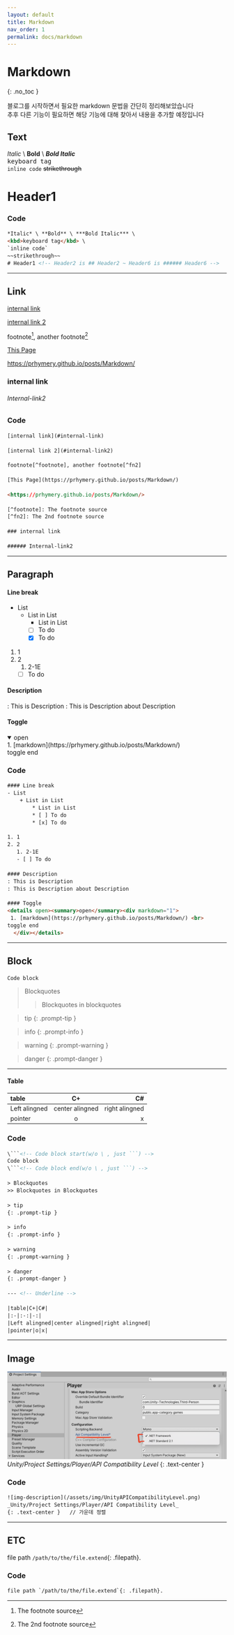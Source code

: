 ```yaml
---
layout: default
title: Markdown
nav_order: 1
permalink: docs/markdown
---
```


# Markdown
{: .no_toc }

블로그를 시작하면서 필요한 markdown 문법을 간단히 정리해보았습니다<br>
추후 다른 기능이 필요하면 해당 기능에 대해 찾아서 내용을 추가할 예정입니다

## Text

*Italic* \ **Bold** \ ***Bold Italic*** \
<kbd>keyboard tag</kbd> \
`inline code`
~~strikethrough~~
# Header1


### Code

```html
*Italic* \ **Bold** \ ***Bold Italic*** \
<kbd>keyboard tag</kbd> \
`inline code`
~~strikethrough~~
# Header1 <!-- Header2 is ## Header2 ~ Header6 is ###### Header6 -->
```

---

## Link

[internal link](#internal-link)

[internal link 2](#internal-link2)

footnote[^footnote], another footnote[^fn2]

[This Page](https://prhymery.github.io/posts/Markdown/)

<https://prhymery.github.io/posts/Markdown/>

[^footnote]: The footnote source
[^fn2]: The 2nd footnote source

### internal link

###### Internal-link2

### Code

```html
[internal link](#internal-link)

[internal link 2](#internal-link2)

footnote[^footnote], another footnote[^fn2]

[This Page](https://prhymery.github.io/posts/Markdown/)

<https://prhymery.github.io/posts/Markdown/>

[^footnote]: The footnote source
[^fn2]: The 2nd footnote source

### internal link

###### Internal-link2

```

---

## Paragraph

#### Line break

- List
    + List in List
        * List in List
        * [ ] To do
        * [x] To do

1. 1
2. 2
   1. 2-1E
   - [ ] To do

#### Description

: This is Description
: This is Description about Description

#### Toggle

<details open><summary>open</summary><div markdown="1">
 1. [markdown](https://prhymery.github.io/posts/Markdown/) <br>
toggle end
  </div></details>

### Code

```html
#### Line break
- List
    + List in List
        * List in List
        * [ ] To do
        * [x] To do

1. 1
2. 2
   1. 2-1E
   - [ ] To do

#### Description
: This is Description
: This is Description about Description

#### Toggle
<details open><summary>open</summary><div markdown="1">
 1. [markdown](https://prhymery.github.io/posts/Markdown/) <br>
toggle end
  </div></details>
```

---

## Block

```
Code block
```
> Blockquotes
>> Blockquotes in blockquotes

> tip
{: .prompt-tip }

> info
{: .prompt-info }

> warning
{: .prompt-warning }

> danger
{: .prompt-danger }

---

#### Table

|table|C+|C#|
|:-|:-:|-:|
|Left alingned|center alingned|right alingned|
|pointer|o|x|

### Code

```html
\```<!-- Code block start(w/o \ , just ```) -->
Code block
\```<!-- Code block end(w/o \ , just ```) -->

> Blockquotes
>> Blockquotes in Blockquotes

> tip
{: .prompt-tip }

> info
{: .prompt-info }

> warning
{: .prompt-warning }

> danger
{: .prompt-danger }

--- <!-- Underline -->

|table|C+|C#|
|:-|:-:|-:|
|Left alingned|center alingned|right alingned|
|pointer|o|x|
```

---

## Image

![img-description](/assets/images/DotNET/UnityAPICompatibilityLevel.png)
_Unity/Project Settings/Player/API Compatibility Level_
{: .text-center }

### Code

```html
![img-description](/assets/img/UnityAPICompatibilityLevel.png)
_Unity/Project Settings/Player/API Compatibility Level_
{: .text-center }   // 가운데 정렬
```

---

## ETC

file path `/path/to/the/file.extend`{: .filepath}.


### Code

```html
file path `/path/to/the/file.extend`{: .filepath}.
```
